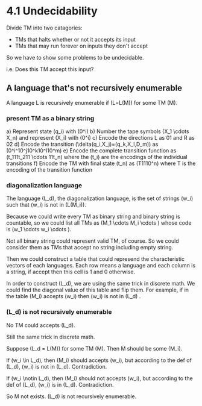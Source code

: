 # 4.1 Undecidability

Divide TM into two catagories:

- TMs that halts whether or not it accepts its input
- TMs that may run forever on inputs they don't accept

So we have to show some problems to be undecidable.

i.e. Does this TM accept this input?

## A language that's not recursively enumerable

A language L is recursively enumerable if \(L=L(M)\) for some TM \(M\).

### present TM as a binary string

a) Represent state \(q_i\) with \(0^i\)
b) Number the tape symbols \(X_1 \cdots X_n\) and represent \(X_i\) with \(0^i\)
c) Encode the directions L as 01 and R as 02
d) Encode the transition \(\delta(q_i,X_j)=(q_k,X_l,D_m)\) as \(0^i^10^j10^k10^l10^m\)
e) Encode the complete transition function as \(t_111t_211 \cdots 11t_n\)
where the \(t_i\) are the encodings of the individual transitions
f) Encode the TM with final state \(t_n\) as \(T1110^n\) where T is the encoding of the transition function

### diagonalization language

The language \(L_d\), the diagonalization language, is the set of strings \(w_i\) such that \(w_i\) is not in \(L(M_i)\).

Because we could write every TM as binary string and binary string is countable, so we could list all TMs as \(M_1 \cdots M_i \cdots \) whose code is \(w_1 \cdots w_i \cdots \).

Not all binary string could represent valid TM, of course. So we could consider them as TMs that accept no string including empty string.

Then we could construct a table that could represend the characteristic vectors of each languages. Each row means a language and each column is a string, if accept then this cell is 1 and 0 otherwise.

In order to construct \(L_d\), we are using the same trick in discrete math. We could find the diagonal value of this table and flip them. For example, if in the table \(M_i\) accepts \(w_i\) then \(w_i\) is not in \(L_d\) .

### \(L_d\) is not recursively enumerable

No TM could accepts \(L_d\).

Still the same trick in discrete math.

Suppose \(L_d = L(M)\) for some TM \(M\). Then M should be some \(M_i\).

If \(w_i \in L_d\), then \(M_i\) should accepts \(w_i\), but according to the def of \(L_d\), \(w_i\) is not in \(L_d\). Contradiction.

If \(w_i \notin L_d\), then \(M_i\) should not accepts \(w_i\), but according to the def of \(L_d\), \(w_i\) is in \(L_d\). Contradiction.

So M not exists. \(L_d\) is not recursively enumerable.